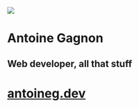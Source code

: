![](./DSC_2228-1.jpg)

# Antoine Gagnon
## Web developer, all that stuff

# [antoineg.dev](https://antoineg.dev/#/)
